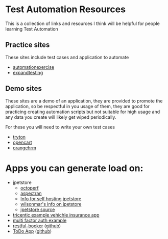 # Test Automation Resources

This is a collection of links and resources I think will be helpful for people learning Test Automation


## Practice sites 

These sites include test cases and application to automate

- [automationexercise](https://automationexercise.com/)
- [expandtesting](https://practice.expandtesting.com/about)

## Demo sites

These sites are a demo of an application, they are provided to promote the application, so be respectful in you usage of them, they are good for practicing creating automation scripts but not suitable for high usage and any data you create will likely get wiped periodically.

For these you will need to write your own test cases

- [tryton](https://www.tryton.org/demo)
- [opencart](https://www.opencart.com/index.php?route=cms/demo)
- [orangehrm](https://opensource-demo.orangehrmlive.com/web/index.php/auth/login)

# Apps you can generate load on:

- jpetstore
  - [octoperf](https://petstore.octoperf.com/actions/Catalog.action)
  - [aspectran](https://jpetstore.aspectran.com/)
  - [Info for self hosting jpetstore](https://mybatis.org/jpetstore-6/)
  - [wilsonmar's info on jpetstore](https://wilsonmar.github.io/jpetstore/)
  - [jpetstore source](https://github.com/mybatis/jpetstore-6)
- [tricentic example vehichle insurance app](http://sampleapp.tricentis.com/)
- [multi factor auth example](https://seleniumbase.io/realworld/login)
- [restful-booker](https://restful-booker.herokuapp.com/) ([github](https://github.com/mwinteringham/restful-booker))
- [ToDo App](https://todomvc.com/) ([github](https://github.com/tastejs/todomvc))

